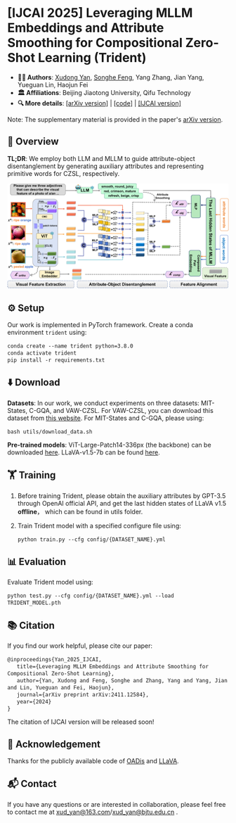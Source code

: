 # [IJCAI 2025] Leveraging MLLM Embeddings and Attribute Smoothing for Compositional Zero-Shot Learning  (Trident)

<!--要改的地方：arxiv version两处的链接，IJCAI version的链接-->

* **🧑‍💻 Authors**: [Xudong Yan](https://github.com/xud-yan), [Songhe Feng](https://faculty.bjtu.edu.cn/8407/), Yang Zhang, Jian Yang, Yueguan Lin, Haojun Fei
* **🏛️ Affiliations**: Beijing Jiaotong University, Qifu Technology
* **🔍 More details**: [[arXiv version]](https://arxiv.org/abs/2411.12584) | [[code]](https://github.com/xud-yan/Trident) | [[IJCAI version]]()



Note: The supplementary material is provided in the paper's [arXiv version](https://arxiv.org/abs/2411.12584).



## 📝 Overview

**TL;DR**: We employ both LLM and MLLM to guide attribute-object disentanglement by generating auxiliary attributes and representing primitive words for CZSL, respectively.

<img src=".\images\overview.png" style="zoom: 50%;" />



## ⚙️ Setup

Our work is implemented in PyTorch framework. Create a conda environment `trident` using:

```
conda create --name trident python=3.8.0
conda activate trident
pip install -r requirements.txt
```



## ⬇️ Download

**Datasets**: In our work, we conduct experiments on three datasets: MIT-States, C-GQA, and VAW-CZSL. For VAW-CZSL, you can download this dataset from [this website](https://drive.google.com/drive/folders/1CalwDXkkGALxz0e-aCFg9xBmf7Pu4eXL?usp=sharing). For MIT-States and C-GQA, please using:

```
bash utils/download_data.sh
```



**Pre-trained models**: ViT-Large-Patch14-336px (the backbone) can be downloaded [here](https://huggingface.co/openai/clip-vit-large-patch14-336). LLaVA-v1.5-7b can be found [here](https://huggingface.co/liuhaotian/llava-v1.5-7b).

## 🏋️ Training

1. Before training Trident, please obtain the auxiliary attributes by GPT-3.5 through OpenAI official API, and get the last hidden states of LLaVA v1.5 **offline**， which can be found in utils folder.

2. Train Trident model with a specified configure file using:

   ```
   python train.py --cfg config/{DATASET_NAME}.yml
   ```

   

## 📊 Evaluation

Evaluate Trident model using:

```
python test.py --cfg config/{DATASET_NAME}.yml --load TRIDENT_MODEL.pth
```



## 📚 Citation

If you find our work helpful, please cite our paper:

```
@inproceedings{Yan_2025_IJCAI,
   title={Leveraging MLLM Embeddings and Attribute Smoothing for Compositional Zero-Shot Learning},
   author={Yan, Xudong and Feng, Songhe and Zhang, Yang and Yang, Jian and Lin, Yueguan and Fei, Haojun},
   journal={arXiv preprint arXiv:2411.12584},
   year={2024}
}
```
The citation of IJCAI version will be released soon!


## 🙏 Acknowledgement

Thanks for the publicly available code of [OADis](https://github.com/nirat1606/OADis) and [LLaVA](https://github.com/haotian-liu/LLaVA).

## 📬 Contact

If you have any questions or are interested in collaboration, please feel free to contact me at xud_yan@163.com/xud_yan@bjtu.edu.cn .
